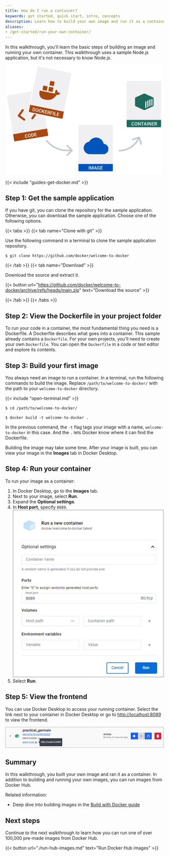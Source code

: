 ```yaml
---
title: How do I run a container?
keywords: get started, quick start, intro, concepts
description: Learn how to build your own image and run it as a container
aliases:
- /get-started/run-your-own-container/
---
```


In this walkthrough, you'll learn the basic steps of building an image and running your own container. This walkthrough uses a sample Node.js application, but it's not necessary to know Node.js.

![Running an image in Docker Desktop](images/getting-started-run-intro.webp?w=450&border=true)

{{< include "guides-get-docker.md" >}}

## Step 1: Get the sample application

If you have git, you can clone the repository for the sample application. Otherwise, you can download the sample application. Choose one of the following options.

{{< tabs >}}
{{< tab name="Clone with git" >}}

Use the following command in a terminal to clone the sample application repository.

```console
$ git clone https://github.com/docker/welcome-to-docker
```

{{< /tab >}}
{{< tab name="Download" >}}

Download the source and extract it.

{{< button url="https://github.com/docker/welcome-to-docker/archive/refs/heads/main.zip" text="Download the source" >}}

{{< /tab >}}
{{< /tabs >}}

## Step 2: View the Dockerfile in your project folder

To run your code in a container, the most fundamental thing you need is a
Dockerfile. A Dockerfile describes what goes into a container. This sample already contains a `Dockerfile`. For your own projects, you'll need to create your own `Dockerfile`. You can open the `Dockerfile` in a code or text editor and explore its contents.

## Step 3: Build your first image

You always need an image to run a container. In a terminal, run the following commands to build the image. Replace `/path/to/welcome-to-docker/` with the path to your `welcome-to-docker` directory.

{{< include "open-terminal.md" >}}

```console
$ cd /path/to/welcome-to-docker/
```
```console
$ docker build -t welcome-to-docker .
```

In the previous command, the `-t` flag tags your image with a name,
`welcome-to-docker` in this case. And the `.` lets Docker know where it can find
the Dockerfile.

Building the image may take some time. After your image is built, you can view your image in the **Images** tab in Docker Desktop.

## Step 4: Run your container

To run your image as a container:

1. In Docker Desktop, go to the **Images** tab.
2. Next to your image, select **Run**.
3. Expand the **Optional settings**.
4. In **Host port**, specify `8089`.
   ![Specifying host port 8089](images/getting-started-run-image.webp?w=400&border=true)
5. Select **Run**.

## Step 5: View the frontend

You can use Docker Desktop to access your running container. Select the link next to your container in Docker Desktop or go to [http://localhost:8089](http://localhost:8089) to view the frontend.

![Selecting the container link](images/getting-started-frontend-2.webp?w=650&border=true)

## Summary

In this walkthrough, you built your own image and ran it as a container. In addition to building and running your own images, you can run images from Docker Hub.

Related information:

- Deep dive into building images in the [Build with Docker guide](../../build/guide/_index.md)

## Next steps

Continue to the next walkthrough to learn how you can run one of over 100,000 pre-made images from Docker Hub.

{{< button url="./run-hub-images.md" text="Run Docker Hub images" >}}